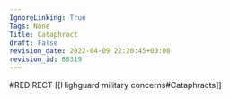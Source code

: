 ```yaml
---
IgnoreLinking: True
Tags: None
Title: Cataphract
draft: False
revision_date: 2022-04-09 22:20:45+00:00
revision_id: 88319
---
```


#REDIRECT [[Highguard military concerns#Cataphracts]]